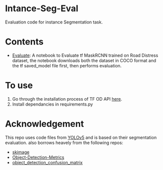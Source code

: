 # Intance-Seg-Eval
Evaluation code for instance Segmentation task.

# Contents
- [Evaluate](https://github.com/Abd-elr4hman/Intance-Seg-Eval/blob/main/Evaluate.ipynb): A notebook to Evaluate tf MaskRCNN trained on Road Distress dataset, the notebook downloads both the dataset in COCO format and the tf saved_model file first, then performs evaluation. 

# To use
1. Go through the installation process of TF OD API [here](https://github.com/tensorflow/models/blob/master/research/object_detection/g3doc/tf2.md).
2. Install dependancies in requirements.py

# Acknowledgement
This repo uses code files from [YOLOv5](https://github.com/ultralytics/yolov5) and is based on their segmentation evaluation.
also borrows heavely from the following repos:
- [skimage](https://github.com/scikit-image/scikit-image/blob/main/skimage/draw/_polygon2mask.py)
- [Object-Detection-Metrics](https://github.com/rafaelpadilla/Object-Detection-Metrics)
- [object_detection_confusion_matrix](https://github.com/kaanakan/object_detection_confusion_matrix)
